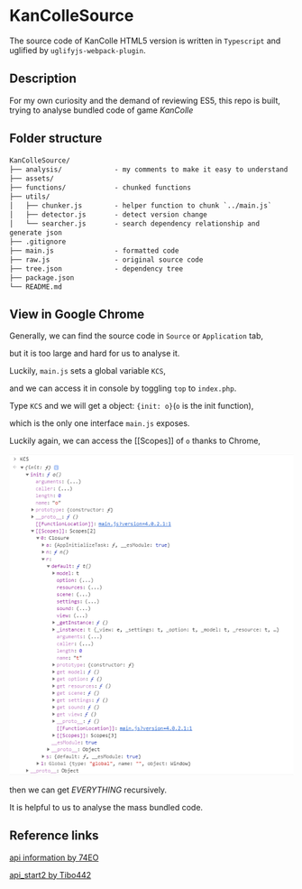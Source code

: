 # KanColleSource

The source code of KanColle HTML5 version is written in `Typescript` and uglified by `uglifyjs-webpack-plugin`.

## Description

For my own curiosity and the demand of reviewing ES5, this repo is built, trying to analyse bundled code of game *KanColle*

## Folder structure

    KanColleSource/
    ├── analysis/             - my comments to make it easy to understand
    ├── assets/
    ├── functions/            - chunked functions
    ├── utils/
    │   ├── chunker.js        - helper function to chunk `../main.js`
    │   ├── detector.js       - detect version change
    │   └── searcher.js       - search dependency relationship and generate json
    ├── .gitignore
    ├── main.js               - formatted code
    ├── raw.js                - original source code
    ├── tree.json             - dependency tree
    ├── package.json
    └── README.md

## View in Google Chrome

Generally, we can find the source code in `Source` or `Application` tab,

but it is too large and hard for us to analyse it.

Luckily, `main.js` sets a global variable `KCS`,

and we can access it in console by toggling `top` to `index.php`.

Type `KCS` and we will get a object: `{init: o}`(`o` is the init function),

which is the only one interface `main.js` exposes.

Luckily again, we can access the [[Scopes\]\] of `o` thanks to Chrome,

![](assets/console.png)

then we can get *EVERYTHING* recursively.

It is helpful to us to analyse the mass bundled code.

## Reference links

[api information by 74EO](https://github.com/andanteyk/ElectronicObserver/blob/develop/ElectronicObserver/Other/Information/apilist.txt)

[api_start2 by Tibo442](https://github.com/Tibo442/api_start2)